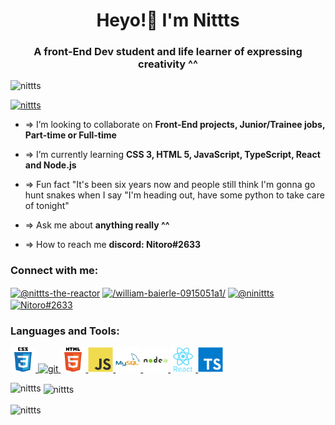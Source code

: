 
<h1 align="center">Heyo!🖖 I'm Nittts</h1>
<h3 align="center">A front-End Dev student and life learner of expressing creativity ^^</h3>

<p align="left"> <img src="https://komarev.com/ghpvc/?username=nittts&label=Profile%20views&color=0e75b6&style=flat" alt="nittts" /> </p>

<p align="left"> <a href="https://github.com/ryo-ma/github-profile-trophy"><img src="https://github-profile-trophy.vercel.app/?username=nittts" alt="nittts" /></a> </p>

- => I’m looking to collaborate on **Front-End projects, Junior/Trainee jobs, Part-time or Full-time**

- => I’m currently learning **CSS 3, HTML 5, JavaScript, TypeScript, React and Node.js**

- => Fun fact "It's been six years now and people still think I'm gonna go hunt snakes when I say "I'm heading out, have some python to take care of tonight"

- => Ask me about **anything really ^^**

- => How to reach me **discord: Nitoro#2633**

<h3 align="left">Connect with me:</h3>
<p align="left">
<a href="https://codepen.io/@nittts-the-reactor" target="blank"><img align="center" src="https://raw.githubusercontent.com/rahuldkjain/github-profile-readme-generator/master/src/images/icons/Social/codepen.svg" alt="@nittts-the-reactor" height="30" width="40" /></a>
<a href="https://linkedin.com/in//william-baierle-0915051a1/" target="blank"><img align="center" src="https://raw.githubusercontent.com/rahuldkjain/github-profile-readme-generator/master/src/images/icons/Social/linked-in-alt.svg" alt="/william-baierle-0915051a1/" height="30" width="40" /></a>
<a href="https://instagram.com/@ninittts" target="blank"><img align="center" src="https://raw.githubusercontent.com/rahuldkjain/github-profile-readme-generator/master/src/images/icons/Social/instagram.svg" alt="@ninittts" height="30" width="40" /></a>
<a href="https://discord.gg/Nitoro#2633" target="blank"><img align="center" src="https://raw.githubusercontent.com/rahuldkjain/github-profile-readme-generator/master/src/images/icons/Social/discord.svg" alt="Nitoro#2633" height="30" width="40" /></a>
</p>

<h3 align="left">Languages and Tools:</h3>
<p align="left"> <a href="https://www.w3schools.com/css/" target="_blank" rel="noreferrer"> <img src="https://raw.githubusercontent.com/devicons/devicon/master/icons/css3/css3-original-wordmark.svg" alt="css3" width="40" height="40"/> </a> <a href="https://git-scm.com/" target="_blank" rel="noreferrer"> <img src="https://www.vectorlogo.zone/logos/git-scm/git-scm-icon.svg" alt="git" width="40" height="40"/> </a> <a href="https://www.w3.org/html/" target="_blank" rel="noreferrer"> <img src="https://raw.githubusercontent.com/devicons/devicon/master/icons/html5/html5-original-wordmark.svg" alt="html5" width="40" height="40"/> </a> <a href="https://developer.mozilla.org/en-US/docs/Web/JavaScript" target="_blank" rel="noreferrer"> <img src="https://raw.githubusercontent.com/devicons/devicon/master/icons/javascript/javascript-original.svg" alt="javascript" width="40" height="40"/> </a> <a href="https://www.mysql.com/" target="_blank" rel="noreferrer"> <img src="https://raw.githubusercontent.com/devicons/devicon/master/icons/mysql/mysql-original-wordmark.svg" alt="mysql" width="40" height="40"/> </a> <a href="https://nodejs.org" target="_blank" rel="noreferrer"> <img src="https://raw.githubusercontent.com/devicons/devicon/master/icons/nodejs/nodejs-original-wordmark.svg" alt="nodejs" width="40" height="40"/> </a> <a href="https://reactjs.org/" target="_blank" rel="noreferrer"> <img src="https://raw.githubusercontent.com/devicons/devicon/master/icons/react/react-original-wordmark.svg" alt="react" width="40" height="40"/> </a> <a href="https://www.typescriptlang.org/" target="_blank" rel="noreferrer"> <img src="https://raw.githubusercontent.com/devicons/devicon/master/icons/typescript/typescript-original.svg" alt="typescript" width="40" height="40"/> </a> </p>

<p><img align="left" src="https://github-readme-stats.vercel.app/api/top-langs?username=nittts&show_icons=true&locale=en&layout=compact" alt="nittts" /></p>

<p>&nbsp;<img align="center" src="https://github-readme-stats.vercel.app/api?username=nittts&show_icons=true&locale=en" alt="nittts" /></p>

<p><img align="center" src="https://github-readme-streak-stats.herokuapp.com/?user=nittts&" alt="nittts" /></p>
